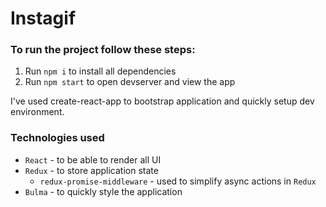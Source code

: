 # Instagif

### To run the project follow these steps:

1. Run `npm i` to install all dependencies
2. Run `npm start` to open devserver and view the app

I've used create-react-app to bootstrap application and quickly setup dev environment.

### Technologies used
- `React` - to be able to render all UI
- `Redux` - to store application state
    - `redux-promise-middleware` - used to simplify async actions in `Redux`
- `Bulma` - to quickly style the application
